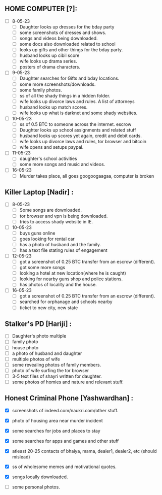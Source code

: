 ## HOME COMPUTER [?]:
- [ ] 8-05-23
	- [ ] Daughter looks up dresses for the bday party
	- [ ] some screenshots of dresses and shows.
	- [ ] songs and videos being downloaded.
	- [ ] some docs also downloaded related to school
	- [ ] looks up gifts and other things for the bday party.
	- [ ] husband looks up cibil score
	- [ ] wife looks up drama series.
	- [ ] posters of drama characters.
	
- [ ] 9-05-23
	- [ ] Daughter searches for Gifts and bday locations.
	- [ ] some more screenshots/downloads.
	- [ ] some family photos.
	- [ ] ss of all the shady things in a hidden folder.
	- [ ] wife looks up divorce laws and rules. A list of attorneys
	- [ ] husband looks up match scores.
	- [ ] wife looks up what is darknet and some shady websites.

- [ ] 10-05-23
	- [ ] ss of 0.5 BTC to someone across the internet. escrow
	- [ ] Daughter looks up school assignments and related stuff
	- [ ] husband looks up scores yet again, credit and debit cards.
	- [ ] wife looks up divorce laws and rules, tor browser and bitcoin
	- [ ] wife opens and setups paypal.

- [ ] 11-05-23
	- [ ] daughter's school activities
	- [ ] some more songs and music and videos.

- [ ] 16-05-23
	- [ ] Murder takes place, all goes googoogaagaa, computer is broken
	
## Killer Laptop [Nadir] :
- [ ] 8-05-23
	- [ ] Some songs are downloaded. 
	- [ ] tor browser and vpn is being downloaded.
	- [ ] tries to access shady website in IE.
	
- [ ] 10-05-23
	- [ ] buys guns online
	- [ ] goes looking for rental car
	- [ ] has a photo of husband and the family.
	- [ ] has a text file stating rules of engagement
	
- [ ] 12-05-23
	- [ ] got a screenshot of 0.25 BTC transfer from an escrow (different).
	- [ ] got some more songs
	- [ ] looking a hotel at new location(where he is caught)
	- [ ] looking  for nearby guns shop and police stations.
	- [ ] has photos of locality and the house.

- [ ] 16-05-23
	- [ ] got a screenshot of 0.25 BTC transfer from an escrow (different).
	- [ ] searched for orphanage and schools nearby
	- [ ] ticket to new city, new state

## Stalker's PD [Hariji] :

- [ ] Daughter's photo multiple
- [ ] family photo
- [ ] house photo
- [ ] a photo of husband and daughter
- [ ] multiple photos of wife
- [ ] some revealing photos of family members.
- [ ] photo of wife surfing the tor browser
- [ ] 3-5 text files of shayri written for daughter.
- [ ] some photos of homies and nature and relevant stuff.

## Honest Criminal Phone [Yashwardhan] :

- [x] screenshots of indeed.com/naukri.com/other stuff.
- [x] photo of housing area near murder incident
- [x] some searches for jobs and places to stay
- [x] some searches for apps and games and other stuff
- [x] atleast 20-25 contacts of bhaiya, mama, dealer1, dealer2, etc (should mislead)
- [x] ss of wholesome memes and motivational quotes.
- [x] songs locally downloaded.
- [ ] some personal photos.

